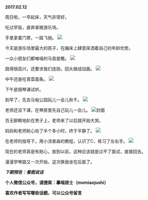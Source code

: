 
          
**2017.02.12**

周日啦，一早起床，天气非常好。

吃过早饭，直奔翠微游乐场。

手里拿着门票，一路飞驰。
![](https://pic4.zhimg.com/v2-2637cdbcf256cc79b3582233da638d96.jpg)


今天是游乐场里最大的孩子，在蹦床上肆意挥洒着自己的年龄优势。

一众小朋友们都唯喵的马首是瞻。
![](https://pic2.zhimg.com/v2-40fab16b8b8a7e351d0d24bccd302da6.jpg)


跳得很高兴，还要求我们连拍，回头做成动画。
![](https://pic1.zhimg.com/v2-6ca1e44d88bbfcbb778867257d1e8a50.jpg)


中午还是吃青菜面条。
![](https://pic2.zhimg.com/v2-9887686189fc47df2fe4beb0f1b267d4.jpg)


下午是钢琴课试听。

到早了，先去马甸公园玩儿一会儿秋千。
![](https://pic3.zhimg.com/v2-4c67a8029119375355dac50e4507a4eb.jpg)


老师还没下课，在琴房里先自己玩儿一会儿。
![](https://pic1.zhimg.com/v2-e1f4fa207e32c54d345ea77c68b4c7a1.jpg)封面


百无聊赖地趴在凳子上，老师来了以后就开始大哭。

妈妈和老师耐心劝了半个多小时，终于平静了。
![](https://pic3.zhimg.com/v2-d915c00c7efbbe64c6c7531ed9c1339a.jpg)


在老师的指导下，用小汤普森的教程，认识了C，练习了左右手。
![](https://pic4.zhimg.com/v2-fe34c0fc9fdcd51468cd63ed0c860ead.jpg)


现在的老师真是有耐心，放到以前，这种应该就是过不了面试，直接回去。

漫漫学琴路又一次开始，这次换我坐在后面了。


***下期预告：看图说话***


**个人微信公众号，请搜索：摹喵居士（momiaojushi）**

**喜欢作者写写哪些话题，可以公众号留言**

        